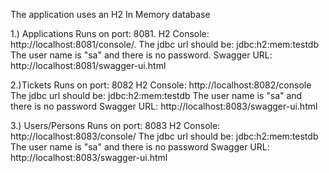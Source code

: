 The application uses an H2 In Memory database

1.) Applications
Runs on port: 8081.
H2 Console: http://localhost:8081/console/.
The jdbc url should be: jdbc:h2:mem:testdb
The user name is "sa" and there is no password.
Swagger URL: http://localhost:8081/swagger-ui.html

2.)Tickets
Runs on port: 8082
H2 Console: http://localhost:8082/console
The jdbc url should be: jdbc:h2:mem:testdb
The user name is "sa" and there is no password
Swagger URL: http://localhost:8083/swagger-ui.html

3.) Users/Persons
Runs on port: 8083
H2 Console: http://localhost:8083/console/
The jdbc url should be: jdbc:h2:mem:testdb
The user name is "sa" and there is no password
Swagger URL: http://localhost:8083/swagger-ui.html
